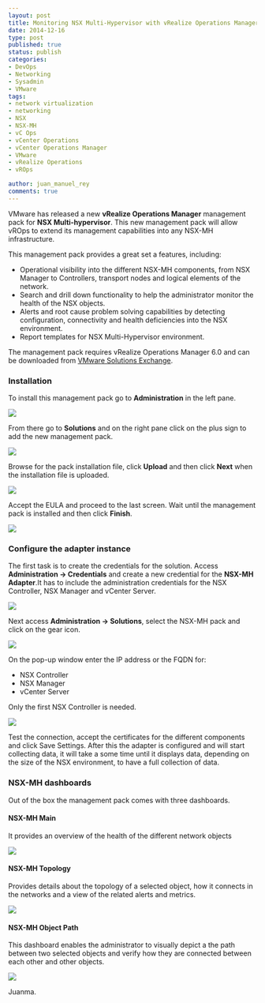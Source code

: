 ```yaml
---
layout: post
title: Monitoring NSX Multi-Hypervisor with vRealize Operations Manager
date: 2014-12-16
type: post
published: true
status: publish
categories:
- DevOps
- Networking
- Sysadmin
- VMware
tags:
- network virtualization
- networking
- NSX
- NSX-MH
- vC Ops
- vCenter Operations
- vCenter Operations Manager
- VMware
- vRealize Operations
- vROps

author: juan_manuel_rey
comments: true
---
```


VMware has released a new **vRealize Operations Manager** management pack for **NSX Multi-hypervisor**. This new management pack will allow vROps to extend its management capabilities into any NSX-MH infrastructure.

This management pack provides a great set a features, including:

-   Operational visibility into the different NSX-MH components, from NSX Manager to Controllers, transport nodes and logical elements of the network.
-   Search and drill down functionality to help the administrator monitor the health of the NSX objects.
-   Alerts and root cause problem solving capabilities by detecting configuration, connectivity and health deficiencies into the NSX environment.
-   Report templates for NSX Multi-Hypervisor environment.

The management pack requires vRealize Operations Manager 6.0 and can be downloaded from [VMware Solutions Exchange](https://solutionexchange.vmware.com/store/products/management-pack-for-nsx-for-multi-hypervisor-1-0#.VI9wfIrF-n0).

### Installation

To install this management pack go to **Administration** in the left pane.

[![](/images/screen-shot-2014-12-16-at-01-15-10.png)](https://jreypo.files.wordpress.com/2014/12/screen-shot-2014-12-16-at-01-15-10.png)

From there go to **Solutions** and on the right pane click on the plus sign to add the new management pack.

[![](/images/screen-shot-2014-12-16-at-01-15-24.png?w=580)](https://jreypo.files.wordpress.com/2014/12/screen-shot-2014-12-16-at-01-15-24.png)

Browse for the pack installation file, click **Upload** and then click **Next** when the installation file is uploaded.

[![](/images/screen-shot-2014-12-16-at-01-16-27.png?w=580)](https://jreypo.files.wordpress.com/2014/12/screen-shot-2014-12-16-at-01-16-27.png)

Accept the EULA and proceed to the last screen. Wait until the management pack is installed and then click **Finish**.

[![](/images/screen-shot-2014-12-16-at-01-19-10.png?w=580)](https://jreypo.files.wordpress.com/2014/12/screen-shot-2014-12-16-at-01-19-10.png)

### Configure the adapter instance

The first task is to create the credentials for the solution. Access **Administration -> Credentials** and create a new credential for the **NSX-MH Adapter**.It has to include the administration credentials for the NSX Controller, NSX Manager and vCenter Server.

[![](/images/screen-shot-2014-12-16-at-02-19-17.png)](https://jreypo.files.wordpress.com/2014/12/screen-shot-2014-12-16-at-02-19-17.png)

Next access **Administration -> Solutions**, select the NSX-MH pack and click on the gear icon.

[![](/images/configure-nsx-mh.png?w=580)](https://jreypo.files.wordpress.com/2014/12/configure-nsx-mh.png)

On the pop-up window enter the IP address or the FQDN for:

-   NSX Controller
-   NSX Manager
-   vCenter Server

Only the first NSX Controller is needed.

[![](/images/configure-nsx-mh_2.png?w=580)](https://jreypo.files.wordpress.com/2014/12/configure-nsx-mh_2.png)

Test the connection, accept the certificates for the different components and click Save Settings. After this the adapter is configured and will start collecting data, it will take a some time until it displays data, depending on the size of the NSX environment, to have a full collection of data.

### NSX-MH dashboards

Out of the box the management pack comes with three dashboards.

#### NSX-MH Main

It provides an overview of the health of the different network objects

[![](/images/screen-shot-2014-12-16-at-01-29-26.png?w=580)](https://jreypo.files.wordpress.com/2014/12/screen-shot-2014-12-16-at-01-29-26.png)

#### NSX-MH Topology

Provides details about the topology of a selected object, how it connects in the networks and a view of the related alerts and metrics.

[![](/images/screen-shot-2014-12-15-at-02-30-37.png?w=580)](https://jreypo.files.wordpress.com/2014/12/screen-shot-2014-12-15-at-02-30-37.png)

#### NSX-MH Object Path

This dashboard enables the administrator to visually depict a the path between two selected objects and verify how they are connected between each other and other objects.

[![](/images/screen-shot-2014-12-16-at-01-32-14.png?w=580)](https://jreypo.files.wordpress.com/2014/12/screen-shot-2014-12-16-at-01-32-14.png)

Juanma.

 
